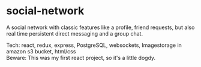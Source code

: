 # social-network
A social network with classic features like a profile, friend requests, but also real time persistent direct messaging and a group chat. 

Tech: react, redux, express, PostgreSQL, websockets, Imagestorage in amazon s3 bucket, html/css
<br>Beware: This was my first react project, so it's a little dogdy.
